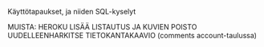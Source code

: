 Käyttötapaukset, ja niiden SQL-kyselyt

MUISTA:
HEROKU
LISÄÄ LISTAUTUS JA KUVIEN POISTO
UUDELLEENHARKITSE TIETOKANTAKAAVIO (comments account-taulussa)